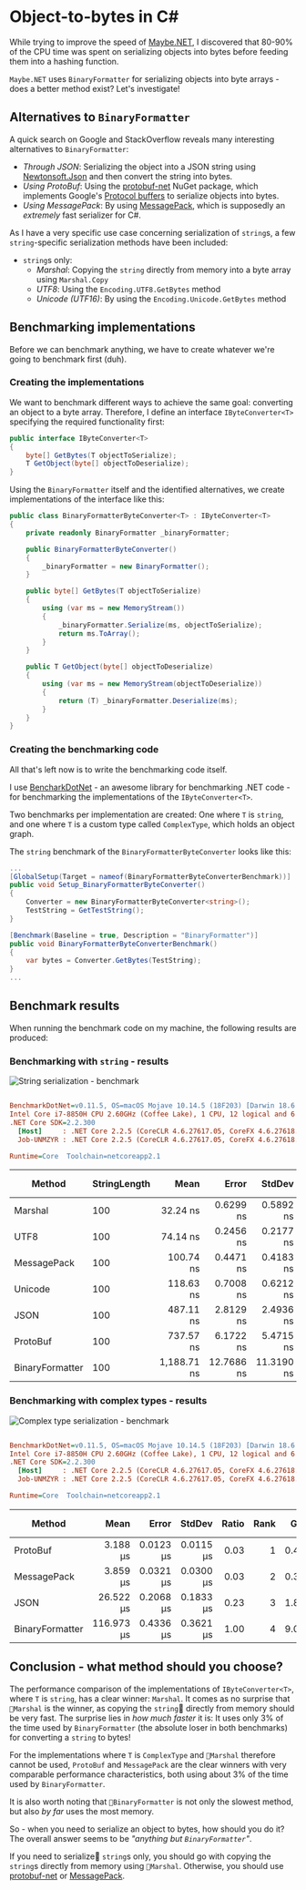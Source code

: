 ﻿# Object-to-bytes in C#

While trying to improve the speed of [Maybe.NET](https://github.com/rmc00/Maybe), I discovered that 80-90%
of the CPU time was spent on serializing objects into bytes before feeding them into a hashing function.

`Maybe.NET` uses `BinaryFormatter` for serializing objects into byte arrays - does a better method exist?
Let's investigate!

## Alternatives to `BinaryFormatter`

A quick search on Google and StackOverflow reveals many interesting alternatives to `BinaryFormatter`:

* _Through JSON_: Serializing the object into a JSON string using [Newtonsoft.Json](https://github.com/JamesNK/Newtonsoft.Json) and then convert the string into bytes.
* _Using ProtoBuf_: Using the [protobuf-net](https://github.com/mgravell/protobuf-net) NuGet package, which implements Google's [Protocol buffers](https://developers.google.com/protocol-buffers/) to serialize objects into bytes.
* _Using MessagePack_: By using [MessagePack](https://github.com/neuecc/MessagePack-CSharp), which is supposedly an _extremely_ fast serializer for C#.

As I have a very specific use case concerning serialization of `string`s, a few `string`-specific serialization methods have been included: 

* `string`s only:
    * _Marshal_: Copying the `string` directly from memory into a byte array using `Marshal.Copy`
    * _UTF8_: Using the `Encoding.UTF8.GetBytes` method
    * _Unicode (UTF16)_: By using the `Encoding.Unicode.GetBytes` method


## Benchmarking implementations

Before we can benchmark anything, we have to create whatever we're going to benchmark first (duh).

### Creating the implementations

We want to benchmark different ways to achieve the same goal: converting an object to a byte array. Therefore, I define an interface `IByteConverter<T>` specifying the required functionality first:

``` csharp
public interface IByteConverter<T>
{
    byte[] GetBytes(T objectToSerialize);
    T GetObject(byte[] objectToDeserialize);
}
```

Using the `BinaryFormatter` itself and the identified alternatives, we create implementations of the interface like this:

``` csharp
public class BinaryFormatterByteConverter<T> : IByteConverter<T>
{
    private readonly BinaryFormatter _binaryFormatter;

    public BinaryFormatterByteConverter()
    {
        _binaryFormatter = new BinaryFormatter();
    }

    public byte[] GetBytes(T objectToSerialize)
    {
        using (var ms = new MemoryStream())
        {
            _binaryFormatter.Serialize(ms, objectToSerialize);
            return ms.ToArray();
        }
    }

    public T GetObject(byte[] objectToDeserialize)
    {
        using (var ms = new MemoryStream(objectToDeserialize))
        {
            return (T) _binaryFormatter.Deserialize(ms);
        }
    }
}
```

### Creating the benchmarking code

All that's left now is to write the benchmarking code itself.

I use [BencharkDotNet](https://github.com/dotnet/BenchmarkDotNet) - an awesome library for benchmarking .NET code - for benchmarking the implementations of the `IByteConverter<T>`.

Two benchmarks per implementation are created: One where `T` is `string`, and one where `T` is a custom type called `ComplexType`, which holds an object graph.

The `string` benchmark of the `BinaryFormatterByteConverter` looks like this: 


``` csharp
...
[GlobalSetup(Target = nameof(BinaryFormatterByteConverterBenchmark))]
public void Setup_BinaryFormatterByteConverter()
{
    Converter = new BinaryFormatterByteConverter<string>();
    TestString = GetTestString();
}

[Benchmark(Baseline = true, Description = "BinaryFormatter")]
public void BinaryFormatterByteConverterBenchmark()
{
    var bytes = Converter.GetBytes(TestString);
}
...
```
## Benchmark results

When running the benchmark code on my machine, the following results are produced:

### Benchmarking with `string` - results

![String serialization - benchmark](./results-for-docs/ByteSerialization.Benchmark.StringByteSerializationBenchmark-barplot.png)

``` ini

BenchmarkDotNet=v0.11.5, OS=macOS Mojave 10.14.5 (18F203) [Darwin 18.6.0]
Intel Core i7-8850H CPU 2.60GHz (Coffee Lake), 1 CPU, 12 logical and 6 physical cores
.NET Core SDK=2.2.300
  [Host]     : .NET Core 2.2.5 (CoreCLR 4.6.27617.05, CoreFX 4.6.27618.01), 64bit RyuJIT
  Job-UNMZYR : .NET Core 2.2.5 (CoreCLR 4.6.27617.05, CoreFX 4.6.27618.01), 64bit RyuJIT

Runtime=Core  Toolchain=netcoreapp2.1  

```
|          Method | StringLength |        Mean |      Error |     StdDev | Ratio | Rank |  Gen 0 | Gen 1 | Gen 2 | Allocated |
|---------------- |------------- |------------:|-----------:|-----------:|------:|-----:|-------:|------:|------:|----------:|
|         Marshal |          100 |    32.24 ns |  0.6299 ns |  0.5892 ns |  0.03 |    1 | 0.0474 |     - |     - |     224 B |
|            UTF8 |          100 |    74.14 ns |  0.2456 ns |  0.2177 ns |  0.06 |    2 | 0.0271 |     - |     - |     128 B |
|     MessagePack |          100 |   100.74 ns |  0.4471 ns |  0.4183 ns |  0.08 |    3 | 0.0271 |     - |     - |     128 B |
|         Unicode |          100 |   118.63 ns |  0.7008 ns |  0.6212 ns |  0.10 |    4 | 0.0474 |     - |     - |     224 B |
|            JSON |          100 |   487.11 ns |  2.8129 ns |  2.4936 ns |  0.41 |    5 | 0.3386 |     - |     - |    1600 B |
|        ProtoBuf |          100 |   737.57 ns |  6.1722 ns |  5.4715 ns |  0.62 |    6 | 0.1450 |     - |     - |     688 B |
| BinaryFormatter |          100 | 1,188.71 ns | 12.7686 ns | 11.3190 ns |  1.00 |    7 | 0.6008 |     - |     - |    2840 B |

### Benchmarking with complex types - results
![Complex type serialization - benchmark](./results-for-docs/ByteSerialization.Benchmark.ComplexTypeSerializationBenchmark-barplot.png)

``` ini

BenchmarkDotNet=v0.11.5, OS=macOS Mojave 10.14.5 (18F203) [Darwin 18.6.0]
Intel Core i7-8850H CPU 2.60GHz (Coffee Lake), 1 CPU, 12 logical and 6 physical cores
.NET Core SDK=2.2.300
  [Host]     : .NET Core 2.2.5 (CoreCLR 4.6.27617.05, CoreFX 4.6.27618.01), 64bit RyuJIT
  Job-UNMZYR : .NET Core 2.2.5 (CoreCLR 4.6.27617.05, CoreFX 4.6.27618.01), 64bit RyuJIT

Runtime=Core  Toolchain=netcoreapp2.1  

```
|          Method |       Mean |     Error |    StdDev | Ratio | Rank |  Gen 0 | Gen 1 | Gen 2 | Allocated |
|---------------- |-----------:|----------:|----------:|------:|-----:|-------:|------:|------:|----------:|
|        ProtoBuf |   3.188 μs | 0.0123 μs | 0.0115 μs |  0.03 |    1 | 0.4959 |     - |     - |   2.29 KB |
|     MessagePack |   3.859 μs | 0.0321 μs | 0.0300 μs |  0.03 |    2 | 0.3662 |     - |     - |    1.7 KB |
|            JSON |  26.522 μs | 0.2068 μs | 0.1833 μs |  0.23 |    3 | 1.8616 |     - |     - |   8.66 KB |
| BinaryFormatter | 116.973 μs | 0.4336 μs | 0.3621 μs |  1.00 |    4 | 9.0332 |     - |     - |  41.67 KB |


## Conclusion - what method should you choose?

The performance comparison of the implementations of `IByteConverter<T>`, where `T` is `string`,
 has a clear winner: `Marshal`. It comes as no surprise that `Marshal` is the winner, 
 as copying the `string` directly from memory should be very fast. The surprise lies in _how much faster_ it is: It uses only 3% of the time used by `BinaryFormatter` (the absolute loser in both benchmarks) for converting a `string` to bytes!

For the implementations where `T` is `ComplexType` and `Marshal` therefore cannot be used, `ProtoBuf` and `MessagePack` are the clear winners with very comparable performance characteristics, both using about 3% of the time used by `BinaryFormatter`.

It is also worth noting that `BinaryFormatter` is not only the slowest method, but also _by far_ uses the most memory.

So - when you need to serialize an object to bytes, how should you do it? The overall answer seems to be _"anything but `BinaryFormatter`"_.

If you need to serialize `string`s only, you should go with copying the `string`s directly from memory using `Marshal`. Otherwise, you should use [protobuf-net](https://github.com/mgravell/protobuf-net) or [MessagePack](https://github.com/neuecc/MessagePack-CSharp).

